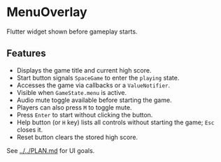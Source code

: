 # MenuOverlay

Flutter widget shown before gameplay starts.

## Features

- Displays the game title and current high score.
- Start button signals `SpaceGame` to enter the `playing` state.
- Accesses the game via callbacks or a `ValueNotifier`.
- Visible when `GameState.menu` is active.
- Audio mute toggle available before starting the game.
- Players can also press `M` to toggle mute.
- Press `Enter` to start without clicking the button.
- Help button (or `H` key) lists all controls without starting the game; `Esc`
  closes it.
- Reset button clears the stored high score.

See [../../PLAN.md](../../PLAN.md) for UI goals.

